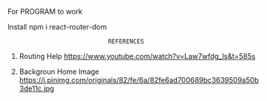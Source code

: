 For PROGRAM to work

Install npm i react-router-dom







                                REFERENCES

1. Routing Help
https://www.youtube.com/watch?v=Law7wfdg_ls&t=585s

2. Backgroun Home Image
https://i.pinimg.com/originals/82/fe/6a/82fe6ad700689bc3639509a50b3de11c.jpg


